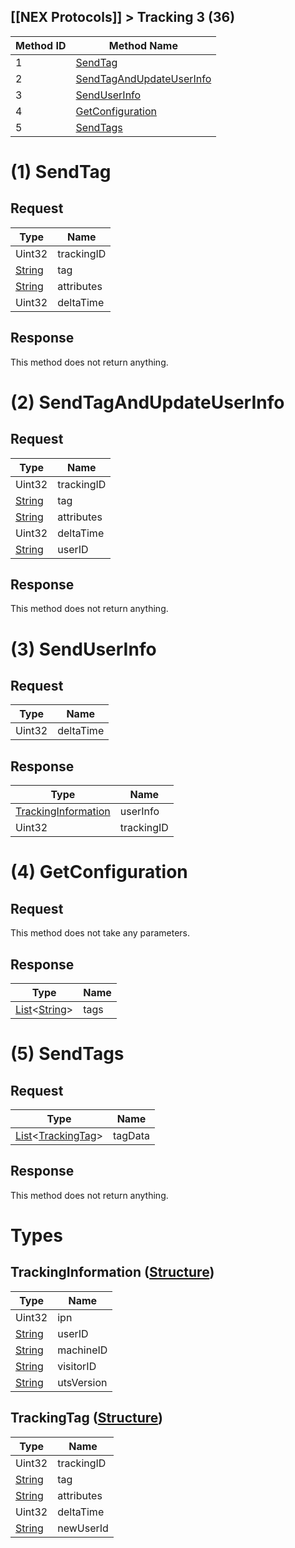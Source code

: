 [[NEX Protocols]] > Tracking 3 (36)
---

| Method ID | Method Name |
| --- | --- |
| 1 | [SendTag](#1-sendtag) |
| 2 | [SendTagAndUpdateUserInfo](#2-sendtagandupdateuserinfo) |
| 3 | [SendUserInfo](#3-senduserinfo) |
| 4 | [GetConfiguration](#4-getconfiguration) |
| 5 | [SendTags](#5-sendtags) |

# (1) SendTag
## Request
| Type | Name |
| --- | --- |
| Uint32 | trackingID |
| [String] | tag |
| [String] | attributes |
| Uint32 | deltaTime |

## Response
This method does not return anything.

# (2) SendTagAndUpdateUserInfo
## Request
| Type | Name |
| --- | --- |
| Uint32 | trackingID |
| [String] | tag |
| [String] | attributes |
| Uint32 | deltaTime |
| [String] | userID |

## Response
This method does not return anything.

# (3) SendUserInfo
## Request
| Type | Name |
| --- | --- |
| Uint32 | deltaTime |

## Response
| Type | Name |
| --- | --- |
| [TrackingInformation] | userInfo |
| Uint32 | trackingID |

# (4) GetConfiguration
## Request
This method does not take any parameters.

## Response
| Type | Name |
| --- | --- |
| [List]&lt;[String]&gt; | tags |

# (5) SendTags
## Request
| Type | Name |
| --- | --- |
| [List]&lt;[TrackingTag]&gt; | tagData |

## Response
This method does not return anything.

# Types
## TrackingInformation ([Structure])
| Type | Name |
| --- | --- |
| Uint32 | ipn |
| [String] | userID |
| [String] | machineID |
| [String] | visitorID |
| [String] | utsVersion |

## TrackingTag ([Structure])
| Type | Name |
| --- | --- |
| Uint32 | trackingID |
| [String] | tag |
| [String] | attributes |
| Uint32 | deltaTime |
| [String] | newUserId |

[Result]: NEX-Common-Types#result
[String]: NEX-Common-Types#string
[Buffer]: NEX-Common-Types#buffer
[qBuffer]: NEX-Common-Types#qbuffer
[List]: NEX-Common-Types#list
[Map]: NEX-Common-Types#map
[DateTime]: NEX-Common-Types#date-time
[Structure]: NEX-Common-Types#structure
[Data]: NEX-Common-Types#any-data-holder
[Variant]: NEX-Common-Types#variant

[TrackingInformation]: #trackinginformation-structure
[TrackingTag]: #trackingtag-structure